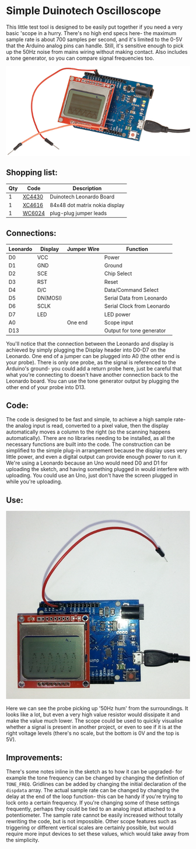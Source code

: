 # Simple Duinotech Oscilloscope

This little test tool is designed to be easily put together if you need a very basic 'scope in a hurry. There's no high end specs here- the maximum sample rate is about 700 samples per second, and it's limited to the 0-5V that the Arduino analog pins can handle. Still, it's sensitive enough to pick up the 50Hz noise from mains wiring without making contact. Also includes a tone generator, so you can compare signal frequencies too.

![](images/hcf-august-oscilloscope-2.jpg)

## Shopping list:

|Qty| Code | Description |
|---|---|---|
|1 | [XC4430](http://jaycar.com.au/p/XC4430) | Duinotech Leonardo Board
|1 | [XC4616](http://jaycar.com.au/p/XC4616) | 84x48 dot matrix nokia display
|1 | [WC6024](http://jaycar.com.au/p/WC6024) | plug-plug jumper leads

## Connections:

|Leonardo|Display|Jumper Wire|Function
|---|---|---|---
|D0|VCC||Power
|D1|GND||Ground
|D2|SCE||Chip Select
|D3|RST||Reset
|D4|D/C||Data/Command Select
|D5|DN(MOSI)||Serial Data from Leonardo
|D6|SCLK||Serial Clock from Leonardo
|D7|LED||LED power
|A0||One end|Scope input
|D13|||Output for tone generator

You'll notice that the connection between the Leonardo and display is achieved by simply plugging the Display header into D0-D7 on the Leonardo. One end of a jumper can be plugged into A0 (the other end is your probe). There is only one probe, as the signal is referenced to the Arduino's ground- you could add a return probe here, just be careful that what you're connecting to doesn't have another connection back to the Leonardo board. You can use the tone generator output by plugging the other end of your probe into D13.

## Code:

The code is designed to be fast and simple, to achieve a high sample rate- the analog input is read, converted to a pixel value, then the display automatically moves a column to the right (so the scanning happens automatically). There are no libraries needing to be installed, as all the necessary functions are built into the code. The construction can be simplified to the simple plug-in arrangement because the display uses very little power, and even a digital output can provide enough power to run it. We're using a Leonardo because an Uno would need D0 and D1 for uploading the sketch, and having something plugged in would interfere with uploading. You could use an Uno, just don't have the screen plugged in while you're uploading.

## Use:

![](images/oscilloscope-use-2.png)

Here we can see the probe picking up '50Hz hum' from the surroundings. It looks like a lot, but even a very high value resistor would dissipate it and make the value much lower. The scope could be used to quickly visualise whether a signal is present in another project, or even to see if it is at the right voltage levels (there's no scale, but the bottom is 0V and the top is 5V).

## Improvements:

There's some notes inline in the sketch as to how it can be upgraded- for example the tone frequency can be changed by changing the definition of `TONE_FREQ`. Gridlines can be added by changing the initial declaration of the `dispdata` array. The actual sample rate can be changed by changing the delay at the end of the loop function- this can be handy if you're trying to lock onto a certain frequency. If you're changing some of these settings frequently, perhaps they could be tied to an analog input attached to a potentiometer. The sample rate cannot be easily increased without totally rewriting the code, but is not impossible. Other scope features such as triggering or different vertical scales are certainly possible, but would require more input devices to set these values, which would take away from the simplicity.
